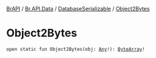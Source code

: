 [BrAPI](../../index.md) / [Br.API.Data](../index.md) / [DatabaseSerializable](index.md) / [Object2Bytes](./-object2-bytes.md)

# Object2Bytes

`open static fun Object2Bytes(obj: `[`Any`](https://kotlinlang.org/api/latest/jvm/stdlib/kotlin/-any/index.html)`!): `[`ByteArray`](https://kotlinlang.org/api/latest/jvm/stdlib/kotlin/-byte-array/index.html)`!`